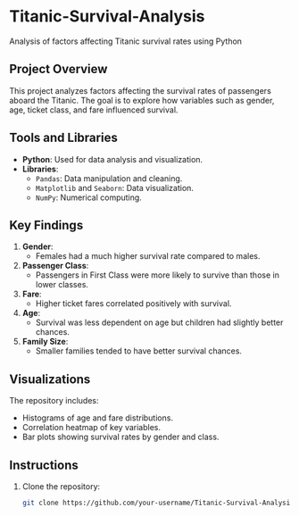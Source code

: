 # Titanic-Survival-Analysis
Analysis of factors affecting Titanic survival rates using Python
## Project Overview
This project analyzes factors affecting the survival rates of passengers aboard the Titanic. The goal is to explore how variables such as gender, age, ticket class, and fare influenced survival.

## Tools and Libraries
- **Python**: Used for data analysis and visualization.
- **Libraries**:
  - `Pandas`: Data manipulation and cleaning.
  - `Matplotlib` and `Seaborn`: Data visualization.
  - `NumPy`: Numerical computing.

## Key Findings
1. **Gender**:
   - Females had a much higher survival rate compared to males.
2. **Passenger Class**:
   - Passengers in First Class were more likely to survive than those in lower classes.
3. **Fare**:
   - Higher ticket fares correlated positively with survival.
4. **Age**:
   - Survival was less dependent on age but children had slightly better chances.
5. **Family Size**:
   - Smaller families tended to have better survival chances.

## Visualizations
The repository includes:
- Histograms of age and fare distributions.
- Correlation heatmap of key variables.
- Bar plots showing survival rates by gender and class.

## Instructions
1. Clone the repository:
   ```bash
   git clone https://github.com/your-username/Titanic-Survival-Analysis.git
